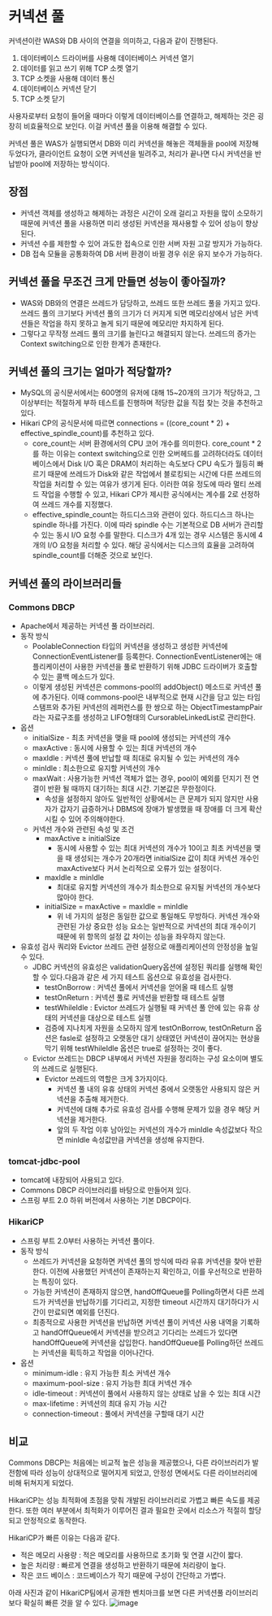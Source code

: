 # 커넥션 풀

커넥션이란 WAS와 DB 사이의 연결을 의미하고, 다음과 같이 진행된다.

1. 데이터베이스 드라이버를 사용해 데이터베이스 커넥션 열기
2. 데이터를 읽고 쓰기 위해 TCP 소켓 열기
3. TCP 소켓을 사용해 데이터 통신
4. 데이터베이스 커넥션 닫기
5. TCP 소켓 닫기

사용자로부터 요청이 들어올 때마다 이렇게 데이터베이스를 연결하고, 해제하는 것은 굉장히 비효율적으로 보인다. 이걸 커넥션 풀을 이용해 해결할 수 있다.

커넥션 풀은 WAS가 실행되면서 DB와 미리 커넥션을 해놓은 객체들을 pool에 저장해두었다가, 클라이언트 요청이 오면 커넥션을 빌려주고, 처리가 끝나면 다시 커넥션을 반납받아 pool에 저장하는 방식이다.

## **장점**

- 커넥션 객체를 생성하고 해제하는 과정은 시간이 오래 걸리고 자원을 많이 소모하기 때문에 커넥션 풀을 사용하면 미리 생성된 커넥션을 재사용할 수 있어 성능이 향상된다.
- 커넥션 수를 제한할 수 있어 과도한 접속으로 인한 서버 자원 고갈 방지가 가능하다.
- DB 접속 모듈을 공통화하여 DB 서버 환경이 바뀔 경우 쉬운 유지 보수가 가능하다.

## **커넥션 풀을 무조건 크게 만들면 성능이 좋아질까?**

- WAS와 DB와의 연결은 쓰레드가 담당하고, 쓰레드 또한 쓰레드 풀을 가지고 있다. 쓰레드 풀의 크기보다 커넥션 풀의 크기가 더 커지게 되면 메모리상에서 남은 커넥션들은 작업을 하지 못하고 놀게 되기 때문에 메모리만 차지하게 된다.
- 그렇다고 무작정 쓰레드 풀의 크기를 늘린다고 해결되지 않는다. 쓰레드의 증가는 Context switching으로 인한 한계가 존재한다.

## 커넥션 풀의 크기는 얼마가 적당할까?

- MySQL의 공식문서에서는 600명의 유저에 대해 15~20개의 크기가 적당하고, 그 이상부터는 적절하게 부하 테스트를 진행하며 적당한 값을 직접 찾는 것을 추천하고 있다.
- Hikari CP의 공식문서에 따르면 connections = ((core_count * 2) + effective_spindle_count)를 추천하고 있다.
    - core_count는 서버 환경에서의 CPU 코어 개수를 의미한다. core_count * 2를 하는 이유는 context switching으로 인한 오버헤드를 고려하더라도 데이터베이스에서 Disk I/O 혹은 DRAM이 처리하는 속도보다 CPU 속도가 월등히 빠르기 때문에 쓰레드가 Disk와 같은 작업에서 블로킹되는 시간에 다른 쓰레드의 작업을 처리할 수 있는 여유가 생기게 된다. 이러한 여유 정도에 따라 멀티 쓰레드 작업을 수행할 수 있고, Hikari CP가 제시한 공식에서는 계수를 2로 선정하여 쓰레드 개수를 지정했다.
    - effective_spindle_count는 하드디스크와 관련이 있다. 하드디스크 하나는 spindle 하나를 가진다. 이에 따라 spindle 수는 기본적으로 DB 서버가 관리할 수 있는 동시 I/O 요청 수를 말한다. 디스크가 4개 있는 경우 시스템은 동시에 4개의 I/O 요청을 처리할 수 있다. 해당 공식에서는 디스크의 효율을 고려하여 spindle_count를 더해준 것으로 보인다.

## **커넥션 풀의 라이브러리들**

### Commons DBCP

- Apache에서 제공하는 커넥션 풀 라이브러리.
- 동작 방식
    - PoolableConnection 타입의 커넥션을 생성하고 생성한 커넥션에 ConnectionEventListener를 등록한다. ConnectionEventListener에는 애플리케이션이 사용한 커넥션을 풀로 반환하기 위해 JDBC 드라이버가 호출할 수 있는 콜백 메소드가 있다.
    - 이렇게 생성된 커넥션은 commons-pool의 addObject() 메소드로 커넥션 풀에 추가된다. 이때 commons-pool은 내부적으로 현재 시간을 담고 있는 타임스탬프와 추가된 커넥션의 레퍼런스를 한 쌍으로 하는 ObjectTimestampPair라는 자료구조를 생성하고 LIFO형태의 CursorableLinkedList로 관리한다.
- 옵션
    - initialSize - 최초 커넥션을 맺을 때 pool에 생성되는 커넥션의 개수
    - maxActive : 동시에 사용할 수 있는 최대 커넥션의 개수
    - maxIdle : 커넥션 풀에 반납할 때 최대로 유지될 수 있는 커넥션의 개수
    - minIdle : 최소한으로 유지할 커넥션의 개수
    - maxWait : 사용가능한 커넥션 객체가 없는 경우, pool이 예외를 던지기 전 연결이 반환 될 때까지 대기하는 최대 시간. 기본값은 무한정이다.
        - 속성을 설정하지 않아도 일반적인 상황에서는 큰 문제가 되지 않지만 사용자가 갑자기 급증하거나 DBMS에 장애가 발생했을 때 장애를 더 크게 확산시킬 수 있어 주의해야한다.
    - 커넥션 개수와 관련된 속성 및 조건
        - maxActive ≥ initialSize
            - 동시에 사용할 수 있는 최대 커넥션의 개수가 10이고 최초 커넥션을 맺을 때 생성되는 개수가 20개라면 initialSize 값이 최대 커넥션 개수인 maxActive보다 커서 논리적으로 오류가 있는 설정이다.
        - maxIdle ≥ minIdle
            - 최대로 유지할 커넥션의 개수가 최소한으로 유지될 커넥션의 개수보다 많아야 한다.
        - initialSize = maxActive = maxIdle = minIdle
            - 위 네 가지의 설정은 동일한 값으로 통일해도 무방하다. 커넥션 개수와 관련된 가상 중요한 성능 요소는 일반적으로 커넥션의 최대 개수이기 때문에 위 항목의 설정 값 차이는 성능을 좌우하지 않는다.
- 유효성 검사 쿼리와 Evictor 쓰레드 관련 설정으로 애플리케이션의 안정성을 높일 수 있다.
    - JDBC 커넥션의 유효성은 validationQuery옵션에 설정된 쿼리를 실행해 확인할 수 있다.다음과 같은 세 가지 테스트 옵션으로 유효성을 검사한다.
        - testOnBorrow : 커넥션 풀에서 커넥션을 얻어올 때 테스트 실행
        - testOnReturn : 커넥션 풀로 커넥션을 반환할 때 테스트 실행
        - testWhileIdle : Evictor 쓰레드가 실행될 때 커넥션 풀 안에 있는 유휴 상태의 커넥션을 대상으로 테스트 실행
        - 검증에 지나치게 자원을 소모하지 않게 testOnBorrow, testOnReturn 옵션은 fasle로 설정하고 오랫동안 대기 상태였던 커넥션이 끊어지는 현상을 막기 위해 testWhileIdle 옵션은 true로 설정하는 것이 좋다.
    - Evictor 쓰레드는 DBCP 내부에서 커넥션 자원을 정리하는 구성 요소이며 별도의 쓰레드로 실행된다.
        - Evictor 쓰레드의 역할은 크게 3가지이다.
            - 커넥션 풀 내의 유휴 상태의 커넥션 중에서 오랫동안 사용되지 않은 커넥션을 추출해 제거한다.
            - 커넥션에 대해 추가로 유효성 검사를 수행해 문제가 있을 경우 해당 커넥션을 제거한다.
            - 앞의 두 작업 이후 남아있는 커넥션의 개수가 minIdle 속성값보다 작으면 minIdle 속성값만큼 커넥션을 생성해 유지한다.

### tomcat-jdbc-pool

- tomcat에 내장되어 사용되고 있다.
- Commons DBCP 라이브러리를 바탕으로 만들어져 있다.
- 스프링 부트 2.0 하위 버전에서 사용하는 기본 DBCP이다.

### HikariCP

- 스프링 부트 2.0부터 사용하는 커넥션 풀이다.
- 동작 방식
    - 쓰레드가 커넥션을 요청하면 커넥션 풀의 방식에 따라 유휴 커넥션을 찾아 반환한다. 이전에 사용했던 커넥션이 존재하는지 확인하고, 이를 우선적으로 반환하는 특징이 있다.
    - 가능한 커넥션이 존재하지 않으면, handOffQueue를 Polling하면서 다른 쓰레드가 커넥션을 반납하기를 기다리고, 지정한 timeout 시간까지 대기하다가 시간이 만료되면 예외를 던진다.
    - 최종적으로 사용한 커넥션을 반납하면 커넥션 풀이 커넥션 사용 내역을 기록하고 handOffQueue에서 커넥션을 받으려고 기다리는 쓰레드가 있다면 handOffQueue에 커넥션을 삽입한다. handOffQueue를 Polling하던 쓰레드는 커넥션을 획득하고 작업을 이어나간다.
- 옵션
    - minimum-idle : 유지 가능한 최소 커넥션 개수
    - maximum-pool-size : 유지 가능한 최대 커넥션 개수
    - idle-timeout : 커넥션이 풀에서 사용하지 않는 상태로 남을 수 있는 최대 시간
    - max-lifetime : 커넥션의 최대 유지 가능 시간
    - connection-timeout : 풀에서 커넥션을 구할때 대기 시간

## 비교

Commons DBCP는 처음에는 비교적 높은 성능을 제공했으나, 다른 라이브러리가 발전함에 따라 성능이 상대적으로 떨어지게 되었고, 안정성 면에서도 다른 라이브러리에 비해 뒤쳐지게 되었다.

HikariCP는 성능 최적화에 초점을 맞춰 개발된 라이브러리로 가볍고 빠른 속도를 제공한다. 또한 여러 부분에서 최적화가 이루어진 결과 필요한 곳에서 리소스가 적절히 할당되고 안정적으로 동작한다.

HikariCP가 빠른 이유는 다음과 같다.

- 적은 메모리 사용량 : 적은 메모리를 사용하므로 초기화 및 연결 시간이 짧다.
- 높은 처리량 : 빠르게 연결을 생성하고 반환하기 때문에 처리량이 높다.
- 작은 코드 베이스 : 코드베이스가 작기 때문에 구성이 간단하고 가볍다.

아래 사진과 같이 HikariCP팀에서 공개한 벤치마크를 보면 다른 커넥션풀 라이브러리보다 확실히 빠른 것을 알 수 있다.
![image](https://github.com/gusals00/mentoring/assets/87007552/abc60a6c-fb9c-4d67-b228-548b64805aea)
